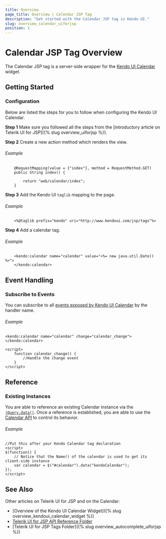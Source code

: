 ```yaml
---
title: Overview
page_title: Overview | Calendar JSP Tag
description: "Get started with the Calendar JSP tag in Kendo UI."
slug: overview_calendar_uiforjsp
position: 1
---
```


# Calendar JSP Tag Overview

The Calendar JSP tag is a server-side wrapper for the [Kendo UI Calendar](/api/javascript/ui/calendar) widget.

## Getting Started

### Configuration

Below are listed the steps for you to follow when configuring the Kendo UI Calendar.

**Step 1** Make sure you followed all the steps from the [introductory article on Telerik UI for JSP]({% slug overview_uiforjsp %}).

**Step 2** Create a new action method which renders the view.

###### Example

        @RequestMapping(value = {"index"}, method = RequestMethod.GET)
        public String index() {

            return "web/calendar/index";
        }

**Step 3** Add the Kendo UI `taglib` mapping to the page.

###### Example

        <%@taglib prefix="kendo" uri="http://www.kendoui.com/jsp/tags"%>

**Step 4**  Add a calendar tag.

###### Example

        <kendo:calendar name="calendar" value="<%= new java.util.Date() %>">
        </kendo:calendar>

## Event Handling

### Subscribe to Events

You can subscribe to all [events exposed by Kendo UI Calendar](/api/web/autocomplete#events) by the handler name.

###### Example

    <kendo:calendar name="calendar" change="calendar_change"></kendo:calendar>

    <script>
        function calendar_change() {
            //Handle the change event
        }
    </script>

## Reference

### Existing Instances

You are able to reference an existing Calendar instance via the [`jQuery.data()`](http://api.jquery.com/jQuery.data/). Once a reference is established, you are able to use the [Calendar API](/api/javascript/ui/calendar#methods) to control its behavior.

###### Example

    //Put this after your Kendo Calendar tag declaration
    <script>
    $(function() {
        // Notice that the Name() of the calendar is used to get its client-side instance
        var calendar = $("#calendar").data("kendoCalendar");
    });
    </script>

## See Also

Other articles on Telerik UI for JSP and on the Calendar:

* [Overview of the Kendo UI Calendar Widget]({% slug overview_kendoui_calendar_widget %})
* [Telerik UI for JSP API Reference Folder](/api/jsp/autocomplete/animation)
* [Telerik UI for JSP Tags Folder]({% slug overview_autocomplete_uiforjsp %})
